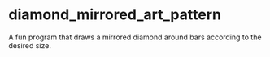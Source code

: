# diamond_mirrored_art_pattern
A fun program that draws a mirrored diamond around bars according to the desired size.
